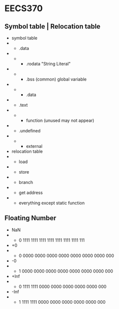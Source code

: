 # EECS370

## Symbol table | Relocation table
* symbol table
* + .data
* + - .rodata "String Literal"
* + - .bss (common) global variable
* + - .data
* + .text
* + - function (unused may not appear)
* + .undefined
* + - external
* relocation table
* + load
* + store
* + branch
* + get address
* + everything except static function

## Floating Number
* NaN
* + 0 1111 1111 1111 1111 1111 1111 1111 111
* \+0
* + 0 0000 0000 0000 0000 0000 0000 0000 000
* \-0
* + 1 0000 0000 0000 0000 0000 0000 0000 000
* \+Inf
* + 0 1111 1111 0000 0000 0000 0000 0000 000
* \-Inf
* + 1 1111 1111 0000 0000 0000 0000 0000 000

